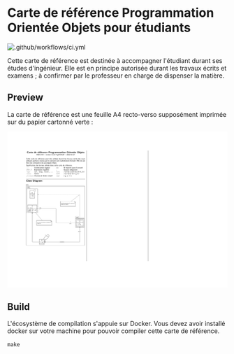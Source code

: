 # Carte de référence Programmation Orientée Objets pour étudiants

![.github/workflows/ci.yml](https://github.com/heig-tin-info/refcard-oop/workflows/.github/workflows/ci.yml/badge.svg)

Cette carte de référence est destinée à accompagner l'étudiant durant ses études d'ingénieur. Elle est en principe autorisée durant les travaux écrits et examens ; à confirmer par le professeur en charge de dispenser la matière.

## Preview

La carte de référence est une feuille A4 recto-verso supposément imprimée sur du papier cartonné verte :

[![Preview](preview.png)](https://github.com/heig-tin-info/refcard-oop/releases/latest/download/refcard-oop.pdf)

## Build

L'écosystème de compilation s'appuie sur Docker. Vous devez avoir installé docker sur votre machine pour pouvoir compiler cette carte de référence.

```
make
```
